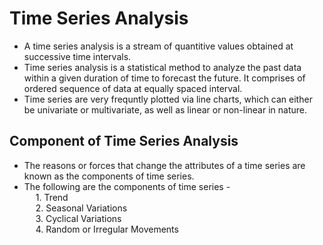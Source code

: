 # Time Series Analysis

* A time series analysis is a stream of quantitive values obtained at successive time intervals.
* Time series analysis is a statistical method to analyze the past data within a given duration of time to forecast the future. It comprises of ordered sequence of data at equally spaced interval.
* Time series are very frequntly plotted via line charts, which can either be univariate or multivariate, as well as linear or non-linear in nature.


## Component of Time Series Analysis
* The reasons or forces that change the attributes of a time series are known as the components of time series.
* The following are the components of time series - <br>
&emsp; 1. Trend <br>
&emsp; 2. Seasonal Variations <br> 
&emsp; 3. Cyclical Variations <br>
&emsp; 4. Random or Irregular Movements
